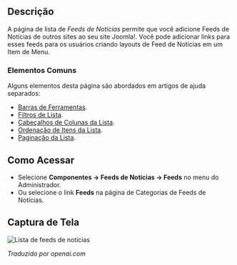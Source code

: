 <!-- Filename: Help4.x:News_Feeds / Display title: Fluxos de Notícias -->

## Descrição

A página de lista de *Feeds de Notícias* permite que você adicione Feeds de Notícias de outros sites ao seu site Joomla!. Você pode adicionar links para esses feeds para os usuários criando layouts de Feed de Notícias em um Item de Menu.

### Elementos Comuns

Alguns elementos desta página são abordados em artigos de ajuda separados:

* [Barras de Ferramentas](jdocmanual?article=help/common-elements/toolbars).
* [Filtros de Lista](jdocmanual?article=help/common-elements/list-filters).
* [Cabeçalhos de Colunas da Lista](jdocmanual?article=help/common-elements/list-column-headers).
* [Ordenação de Itens da Lista](jdocmanual?article=help/common-elements/list-ordering).
* [Paginação da Lista](jdocmanual?article=help/common-elements/list-pagination).

## Como Acessar

- Selecione **Componentes → Feeds de Notícias → Feeds** no menu do Administrador.
- Ou selecione o link **Feeds** na página de Categorias de Feeds de Notícias.

## Captura de Tela

![Lista de feeds de notícias](../../../pt/images/news-feeds/news-feeds-list.png)

*Traduzido por openai.com*

